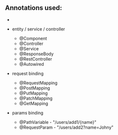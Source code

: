 ## Annotations used:

- 
- entity / service / controller
  - @Component
  - @Controller
  - @Service
  - @ResponseBody
  - @RestController
  - @Autowired

- request binding
  - @RequestMapping
  - @PostMapping
  - @PutMapping
  - @PatchMapping
  - @GetMapping

- params binding
  - @PathVariable - "/users/add1/{name}"
  - @RequestParam - "/users/add2?name=Johny"
